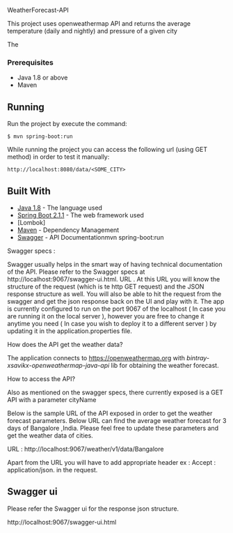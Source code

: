 WeatherForecast-API

This project uses openweathermap API and returns the average temperature (daily and nightly) and pressure of a given city

The

### Prerequisites
* Java 1.8 or above
* Maven

## Running
Run the project by execute the command:
```$xslt
$ mvn spring-boot:run
```

While running the project you can access the following url (using GET method) in order to test it manually:
```
http://localhost:8080/data/<SOME_CITY>
```

## Built With

* [Java 1.8](https://www.oracle.com/technetwork/java/javase/downloads/jdk8-downloads-2133151.html) - The language used
* [Spring Boot 2.1.1](http://spring.io/projects/spring-boot) - The web framework used
* [Lombok]
* [Maven](https://maven.apache.org/) - Dependency Management
* [Swagger](https://swagger.io/) - API Documentationmvn spring-boot:run


Swagger specs :

Swagger usually helps in the smart way of having technical documentation of the API. Please refer to the Swagger specs at http://localhost:9067/swagger-ui.html. URL . At this URL you will know the structure of the request (which is te http GET request) and the JSON response structure as well. You will also be able to hit the request from the swagger and get the json response back on the UI and play with it. The app is currently configured to run on the port 9067 of the localhost ( In case you are running it on the local server ), however you are free to change it anytime you need ( In case you wish to deploy it to a different server ) by updating it in the application.properties file.

How does the API get the weather data?

The application connects to https://openweathermap.org with *bintray-xsavikx-openweathermap-java-api* lib for obtaining the weather forecast.

How to access the API?

Also as mentioned on the swagger specs, there currently exposed is a GET API with a parameter cityName

Below is the sample URL of the API exposed in order to get the weather forecast parameters. Below URL can find the average weather forecast for 3 days of Bangalore ,India. Please feel free to update these parameters and get the weather data of cities.

URL : http://localhost:9067/weather/v1/data/Bangalore

Apart from the URL you will have to add appropriate header ex : Accept : application/json. in the request.

## Swagger ui

Please refer the Swagger ui for the response json structure.

http://localhost:9067/swagger-ui.html
